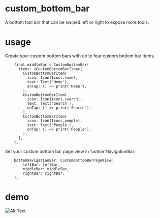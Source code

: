 # custom_bottom_bar
A bottom tool bar that can be swiped left or right to expose more tools.

# usage
Create your custom bottom bars with up to four custom bottom bar items.
```
    final middleBar = CustomBottomBar(
      items: <CustomBottomBarItem>[
        CustomBottomBarItem(
          icon: Icon(Icons.home),
          text: Text('Home'),
          onTap: () => print('Home'),
        ),
        CustomBottomBarItem(
          icon: Icon(Icons.search),
          text: Text('Search'),
          onTap: () => print('Search'),
        ),
        CustomBottomBarItem(
          icon: Icon(Icons.people),
          text: Text('People'),
          onTap: () => print('People'),
        ),
      ],
    );
```

Set your custom bottom bar page view in 'bottomNavigationBar:'
```
    bottomNavigationBar: CustomBottomBarPageView(
        leftBar: leftBar,
        middleBar: middleBar,
        rightBar: rightBar,
    ),
```

# demo
![Alt Text](https://i.imgur.com/kw9SrOE.gif)
